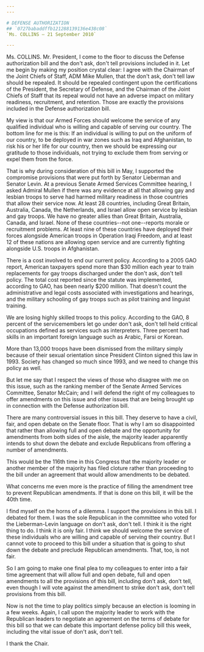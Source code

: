 ```yaml
---
---

# DEFENSE AUTHORIZATION
## `0727babaddffb121288139136e438c08`
`Ms. COLLINS — 21 September 2010`

---
```



Ms. COLLINS. Mr. President, I come to the floor to discuss the 
Defense authorization bill and the don't ask, don't tell provisions 
included in it. Let me begin by making my position crystal clear: I 
agree with the Chairman of the Joint Chiefs of Staff, ADM Mike Mullen, 
that the don't ask, don't tell law should be repealed. It should be 
repealed contingent upon the certifications of the President, the 
Secretary of Defense, and the Chairman of the Joint Chiefs of Staff 
that its repeal would not have an adverse impact on military readiness, 
recruitment, and retention. Those are exactly the provisions included 
in the Defense authorization bill.

My view is that our Armed Forces should welcome the service of any 
qualified individual who is willing and capable of serving our country. 
The bottom line for me is this: If an individual is willing to put on 
the uniform of our country, to be deployed in war zones such as Iraq 
and Afghanistan, to risk his or her life for our country, then we 
should be expressing our gratitude to those individuals, not trying to 
exclude them from serving or expel them from the force.

That is why during consideration of this bill in May, I supported the 
compromise provisions that were put forth by Senator Lieberman and 
Senator Levin. At a previous Senate Armed Services Committee hearing, I 
asked Admiral Mullen if there was any evidence at all that allowing gay 
and lesbian troops to serve had harmed military readiness in those 
countries that allow their service now. At least 28 countries, 
including Great Britain, Australia, Canada, the Netherlands, and Israel 
allow open service by lesbian and gay troops. We have no greater allies 
than Great Britain, Australia, Canada, and Israel. None of these 
countries--not one--reports morale or recruitment problems. At least 
nine of these countries have deployed their forces alongside American 
troops in Operation Iraqi Freedom, and at least 12 of these nations are 
allowing open service and are currently fighting alongside U.S. troops 
in Afghanistan.

There is a cost involved to end our current policy. According to a 
2005 GAO report, American taxpayers spend more than $30 million each 
year to train replacements for gay troops discharged under the don't 
ask, don't tell policy. The total cost reported since the statute was 
implemented, according to GAO, has been nearly $200 million. That 
doesn't count the administrative and legal costs associated with 
investigations and hearings, and the military schooling of gay troops 
such as pilot training and linguist training.

We are losing highly skilled troops to this policy. According to the 
GAO, 8 percent of the servicemembers let go under don't ask, don't tell 
held critical occupations defined as services such as interpreters. 
Three percent had skills in an important foreign language such as 
Arabic, Farsi or Korean.

More than 13,000 troops have been dismissed from the military simply 
because of their sexual orientation since President Clinton signed this 
law in 1993. Society has changed so much since 1993, and we need to 
change this policy as well.

But let me say that I respect the views of those who disagree with me 
on this issue, such as the ranking member of the Senate Armed Services 
Committee, Senator McCain; and I will defend the right of my colleagues 
to offer amendments on this issue and other issues that are being 
brought up in connection with the Defense authorization bill.

There are many controversial issues in this bill. They deserve to 
have a civil, fair, and open debate on the Senate floor. That is why I 
am so disappointed that rather than allowing full and open debate and 
the opportunity for amendments from both sides of the aisle, the 
majority leader apparently intends to shut down the debate and exclude 
Republicans from offering a number of amendments.

This would be the 116th time in this Congress that the majority 
leader or another member of the majority has filed cloture rather than 
proceeding to the bill under an agreement that would allow amendments 
to be debated.

What concerns me even more is the practice of filling the amendment 
tree to prevent Republican amendments. If that is done on this bill, it 
will be the 40th time.



I find myself on the horns of a dilemma. I support the provisions in 
this bill. I debated for them. I was the sole Republican in the 
committee who voted for the Lieberman-Levin language on don't ask, 
don't tell. I think it is the right thing to do. I think it is only 
fair. I think we should welcome the service of these individuals who 
are willing and capable of serving their country. But I cannot vote to 
proceed to this bill under a situation that is going to shut down the 
debate and preclude Republican amendments. That, too, is not fair.

So I am going to make one final plea to my colleagues to enter into a 
fair time agreement that will allow full and open debate, full and open 
amendments to all the provisions of this bill, including don't ask, 
don't tell, even though I will vote against the amendment to strike 
don't ask, don't tell provisions from this bill.

Now is not the time to play politics simply because an election is 
looming in a few weeks. Again, I call upon the majority leader to work 
with the Republican leaders to negotiate an agreement on the terms of 
debate for this bill so that we can debate this important defense 
policy bill this week, including the vital issue of don't ask, don't 
tell.

I thank the Chair.
